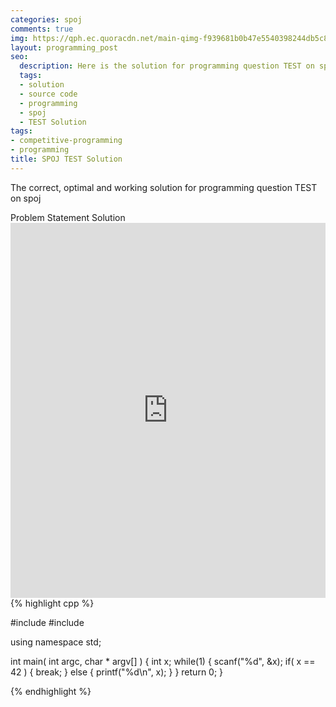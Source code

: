 ```yaml
---
categories: spoj
comments: true
img: https://qph.ec.quoracdn.net/main-qimg-f939681b0b47e5540398244db5c8966f?convert_to_webp=true
layout: programming_post
seo:
  description: Here is the solution for programming question TEST on spoj
  tags:
  - solution
  - source code
  - programming
  - spoj
  - TEST Solution
tags:
- competitive-programming
- programming
title: SPOJ TEST Solution
---
```

The correct, optimal and working solution for programming question TEST on spoj

<div class="ui secondary pointing large menu">
  <a class="grey item" data-tab="problem-statement">
    Problem Statement
  </a>
  <a class="active item grey" data-tab="solution">
    Solution
  </a>
</div>
<div class="ui bottom attached tab" data-tab="problem-statement">
    <iframe src="http://www.spoj.com/problems/TEST/" width="100%" height="600px" style="overflow: scroll; border: none;"></iframe>
</div>
<div class="ui bottom attached active tab" data-tab="solution">
{% highlight cpp %}

#include <cstdio>
#include <iostream>

using namespace std;

int main( int argc, char * argv[] ) {
	int x;
	while(1) {
		scanf("%d", &x);
		if( x == 42 ) {
			break;
		}
		else {
			printf("%d\n", x);
		}
	}
	return 0;
}


{% endhighlight %}
</div>
